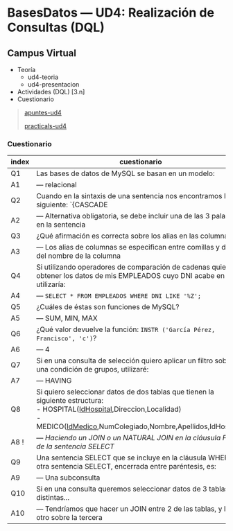 # BasesDatos — UD4: Realización de Consultas (DQL)

## Campus Virtual

- Teoría
  - ud4-teoria
  - ud4-presentacion
- Actividades (DQL) [3.n]
- Cuestionario

> [apuntes-ud4](/BasesDatos/UD4-ConsultasSQL/apuntes-ud4.md)
>
> [practicals-ud4](/BasesDatos/UD4-ConsultasSQL/practicals-ud4.md)


### Cuestionario


| index | cuestionario |
| ---   | --- |
| Q1    | Las bases de datos de MySQL se basan en un modelo:
| A1    | — relacional
| Q2    | Cuando en la sintaxis de una sentencia nos encontramos lo siguiente: `{CASCADE | RESTRICT | SETNULL}` significa:
| A2    | — Alternativa obligatoria, se debe incluir una de las 3 palabras en la sentencia
| Q3    | ¿Qué afirmación es correcta sobre los alias en las columnas?
| A3    | — Los alias de columnas se especifican entre comillas y detrás del nombre de la columna
| Q4    | Si utilizando operadores de comparación de cadenas quiero obtener los datos de mis EMPLEADOS cuyo DNI acabe en Z, utilizaría:
| A4    | — `SELECT * FROM EMPLEADOS WHERE DNI LIKE '%Z';`
| Q5    | ¿Cuáles de éstas son funciones de MySQL?
| A5    | — SUM, MIN, MAX
| Q6    | ¿Qué valor devuelve la función: `INSTR ('García Pérez, Francisco', 'c')`?
| A6    | — 4
| Q7    | Si en una consulta de selección quiero aplicar un filtro sobre una condición de grupos, utilizaré:
| A7    | — HAVING
| Q8    | Si quiero seleccionar datos de dos tablas que tienen la siguiente estructura: <br> - HOSPITAL(<u>IdHospital</u>,Direccion,Localidad) <br> - MEDICO(<u>IdMedico</u>,NumColegiado,Nombre,Apellidos,IdHospital)
| A8 !  | — *Haciendo un JOIN o un NATURAL JOIN en la cláusula FROM de la sentencia SELECT*
| Q9    | Una sentencia SELECT que se incluye en la cláusula WHERE de otra sentencia SELECT, encerrada entre paréntesis, es:
| A9    | — Una subconsulta
| Q10   | Si en una consulta queremos seleccionar datos de 3 tablas distintas...
| A10   | — Tendríamos que hacer un JOIN entre 2 de las tablas, y luego otro sobre la tercera

